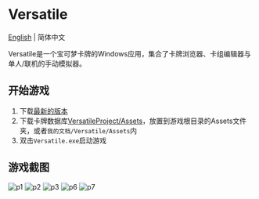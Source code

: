 # Versatile

[English](README.md)
| 简体中文

Versatile是一个宝可梦卡牌的Windows应用，集合了卡牌浏览器、卡组编辑器与单人/联机的手动模拟器。

## 开始游戏
1. 下载[最新的版本](https://github.com/VersatileProject/Versatile/releases)
2. 下载卡牌数据库[VersatileProject/Assets](https://github.com/VersatileProject/Assets/archive/refs/heads/main.zip)，放置到游戏根目录的Assets文件夹，或者`我的文档/Versatile/Assets`内
3. 双击`Versatile.exe`启动游戏

## 游戏截图
![p1](https://github.com/VersatileProject/Versatile/assets/38492315/b2dd4eb9-c8e3-46f2-933b-4b062383d5c6)
![p2](https://github.com/VersatileProject/Versatile/assets/38492315/3dfc9d6e-0df9-4dd3-a339-2fbba6935d2a)
![p3](https://github.com/VersatileProject/Versatile/assets/38492315/27d03a64-3429-4a4a-a6eb-a32eceb23086)
![p6](https://github.com/VersatileProject/Versatile/assets/38492315/a5bf3af4-69c7-4d44-af3c-2df5e6c1b615)
![p7](https://github.com/VersatileProject/Versatile/assets/38492315/adacf060-1425-4d41-8e7b-e971d99ad09f)
